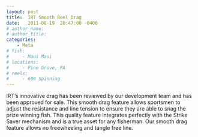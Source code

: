```yaml
---
layout: post
title:  IRT Smooth Reel Drag
date:   2011-08-19  20:47:00 -0400
# author_name: 
# author_title: 
categories: 
    - Meta
# fish: 
#     - Maui Maui
# locations:
#     - Pine Grove, PA
# reels:
#     - 600 Spinning
---
```


IRT’s innovative drag has been reviewed by our development team and has been approved for sale. This smooth drag feature allows sportsmen to adjust the resistance and line tension to ensure they are able to snag the prize winning fish. This quality feature integrates perfectly with the Strike Saver mechanism and is a true asset for any fisherman. Our smooth drag feature allows no freewheeling and tangle free line.